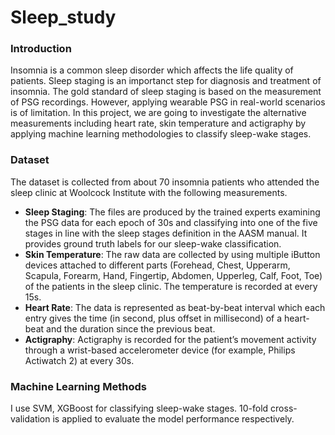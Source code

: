 # Sleep_study

### Introduction
Insomnia is a common sleep disorder which affects the life quality of patients. Sleep staging is an importanct step for diagnosis and treatment of insomnia. The gold standard of sleep staging is based on the measurement of PSG recordings. However, applying wearable PSG in real-world scenarios is of limitation. In this project, we are going to investigate the alternative measurements including heart rate, skin temperature and actigraphy by applying machine learning methodologies to classify sleep-wake stages.

### Dataset
The dataset is collected from about 70 insomnia patients who attended the sleep clinic at Woolcock Institute with the following measurements.
* **Sleep Staging**: The files are produced by the trained experts examining the PSG data for each epoch of 30s and classifying into one of the five stages in line with the sleep stages definition in the AASM manual. It provides ground truth labels for our sleep-wake classification.
* **Skin Temperature**: The raw data are collected by using multiple iButton devices attached to different parts (Forehead, Chest, Upperarm, Scapula, Forearm, Hand, Fingertip, Abdomen, Upperleg, Calf, Foot, Toe) of the patients in the sleep clinic. The temperature is recorded at every 15s.
* **Heart Rate**: The data is represented as beat-by-beat interval which each entry gives the time (in second, plus offset in millisecond) of a heart-beat and the duration since the previous beat.
* **Actigraphy**: Actigraphy is recorded for the patient’s movement activity through a wrist-based accelerometer device (for example, Philips Actiwatch 2) at every 30s. 

### Machine Learning Methods
I use SVM, XGBoost for classifying sleep-wake stages. 10-fold cross-validation is applied to evaluate the model performance respectively.

